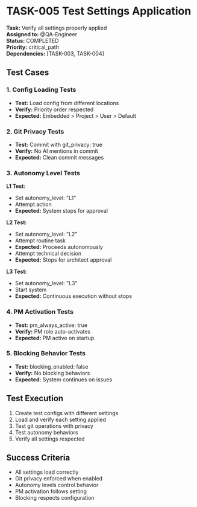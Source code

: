 # TASK-005 Test Settings Application

**Task:** Verify all settings properly applied  
**Assigned to:** @QA-Engineer  
**Status:** COMPLETED  
**Priority:** critical_path  
**Dependencies:** [TASK-003, TASK-004]

## Test Cases

### 1. Config Loading Tests
- **Test:** Load config from different locations
- **Verify:** Priority order respected
- **Expected:** Embedded > Project > User > Default

### 2. Git Privacy Tests
- **Test:** Commit with git_privacy: true
- **Verify:** No AI mentions in commit
- **Expected:** Clean commit messages

### 3. Autonomy Level Tests

**L1 Test:**
- Set autonomy_level: "L1"
- Attempt action
- **Expected:** System stops for approval

**L2 Test:**
- Set autonomy_level: "L2"
- Attempt routine task
- **Expected:** Proceeds autonomously
- Attempt technical decision
- **Expected:** Stops for architect approval

**L3 Test:**
- Set autonomy_level: "L3"
- Start system
- **Expected:** Continuous execution without stops

### 4. PM Activation Tests
- **Test:** pm_always_active: true
- **Verify:** PM role auto-activates
- **Expected:** PM active on startup

### 5. Blocking Behavior Tests
- **Test:** blocking_enabled: false
- **Verify:** No blocking behaviors
- **Expected:** System continues on issues

## Test Execution

1. Create test configs with different settings
2. Load and verify each setting applied
3. Test git operations with privacy
4. Test autonomy behaviors
5. Verify all settings respected

## Success Criteria

- All settings load correctly
- Git privacy enforced when enabled
- Autonomy levels control behavior
- PM activation follows setting
- Blocking respects configuration
